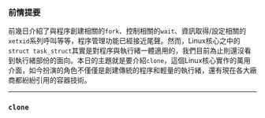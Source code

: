 ### 前情提要

前幾日介紹了與程序創建相關的`fork`、控制相關的`wait`、資訊取得/設定相關的`xetxid`系列呼叫等等，程序管理功能已經接近尾聲。然而，Linux核心之中的`struct task_struct`其實是對程序與執行緒一體適用的，我們目前為止則還沒看到執行緒部份的面向。本日的主題就是要介紹`clone`，這個Linux核心實作的萬用介面，如今扮演的角色不僅僅是創建傳統的程序和輕量的執行緒，還有現在各大廠商都紛紛引用的容器技術。

---
### `clone`



